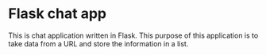 # Flask chat app
This is chat application written in Flask. This purpose of this application is to 
take data from a URL and store the information in a list.
